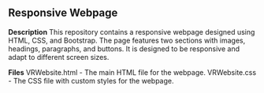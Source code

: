 ## Responsive Webpage
**Description**
This repository contains a responsive webpage designed using HTML, CSS, and Bootstrap. The page features two sections with images, headings, paragraphs, and buttons. It is designed to be responsive and adapt to different screen sizes.

**Files**
VRWebsite.html - The main HTML file for the webpage.
VRWebsite.css - The CSS file with custom styles for the webpage.
